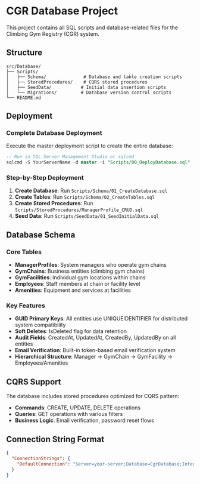 # CGR Database Project

This project contains all SQL scripts and database-related files for the Climbing Gym Registry (CGR) system.

## Structure

```
src/Database/
├── Scripts/
│   ├── Schema/              # Database and table creation scripts
│   ├── StoredProcedures/    # CQRS stored procedures
│   ├── SeedData/           # Initial data insertion scripts
│   └── Migrations/         # Database version control scripts
└── README.md
```

## Deployment

### Complete Database Deployment
Execute the master deployment script to create the entire database:

```sql
-- Run in SQL Server Management Studio or sqlcmd
sqlcmd -S YourServerName -d master -i "Scripts/00_DeployDatabase.sql"
```

### Step-by-Step Deployment
1. **Create Database**: Run `Scripts/Schema/01_CreateDatabase.sql`
2. **Create Tables**: Run `Scripts/Schema/02_CreateTables.sql`
3. **Create Stored Procedures**: Run `Scripts/StoredProcedures/ManagerProfile_CRUD.sql`
4. **Seed Data**: Run `Scripts/SeedData/01_SeedInitialData.sql`

## Database Schema

### Core Tables
- **ManagerProfiles**: System managers who operate gym chains
- **GymChains**: Business entities (climbing gym chains)
- **GymFacilities**: Individual gym locations within chains
- **Employees**: Staff members at chain or facility level
- **Amenities**: Equipment and services at facilities

### Key Features
- **GUID Primary Keys**: All entities use UNIQUEIDENTIFIER for distributed system compatibility
- **Soft Deletes**: IsDeleted flag for data retention
- **Audit Fields**: CreatedAt, UpdatedAt, CreatedBy, UpdatedBy on all entities
- **Email Verification**: Built-in token-based email verification system
- **Hierarchical Structure**: Manager → GymChain → GymFacility → Employees/Amenities

## CQRS Support

The database includes stored procedures optimized for CQRS pattern:
- **Commands**: CREATE, UPDATE, DELETE operations
- **Queries**: GET operations with various filters
- **Business Logic**: Email verification, password reset flows

## Connection String Format

```json
{
  "ConnectionStrings": {
    "DefaultConnection": "Server=your-server;Database=CgrDatabase;Integrated Security=true;TrustServerCertificate=true;"
  }
}
```
